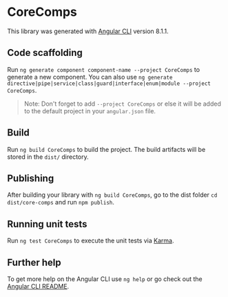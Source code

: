# CoreComps

This library was generated with [Angular CLI](https://github.com/angular/angular-cli) version 8.1.1.

## Code scaffolding

Run `ng generate component component-name --project CoreComps` to generate a new component. You can also use `ng generate directive|pipe|service|class|guard|interface|enum|module --project CoreComps`.
> Note: Don't forget to add `--project CoreComps` or else it will be added to the default project in your `angular.json` file. 

## Build

Run `ng build CoreComps` to build the project. The build artifacts will be stored in the `dist/` directory.

## Publishing

After building your library with `ng build CoreComps`, go to the dist folder `cd dist/core-comps` and run `npm publish`.

## Running unit tests

Run `ng test CoreComps` to execute the unit tests via [Karma](https://karma-runner.github.io).

## Further help

To get more help on the Angular CLI use `ng help` or go check out the [Angular CLI README](https://github.com/angular/angular-cli/blob/master/README.md).
